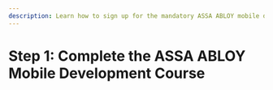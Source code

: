 ```yaml
---
description: Learn how to sign up for the mandatory ASSA ABLOY mobile development course.
---
```


# Step 1: Complete the ASSA ABLOY Mobile Development Course

